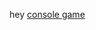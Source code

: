 hey
<a href="https://zegerke.github.io/learning-front-end/exercises/1.javascript/8.console-game/index.html">console game</a>
